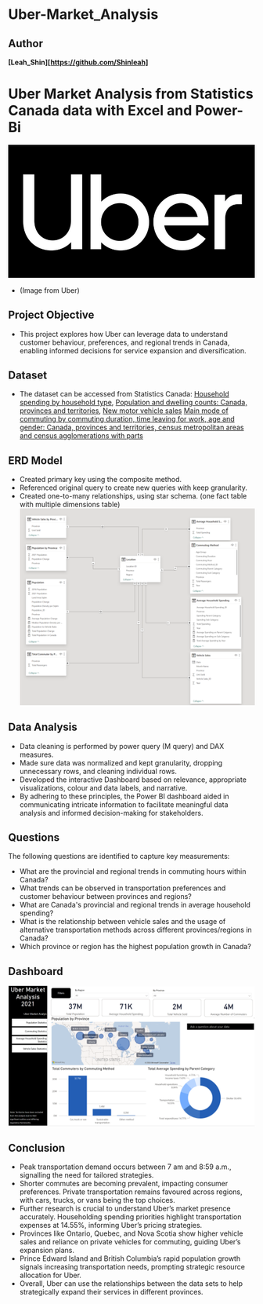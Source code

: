 # Uber-Market_Analysis


## Author
**[Leah_Shin][https://github.com/Shinleah]**


# Uber Market Analysis from Statistics Canada data with Excel and Power-Bi 
![alt text](https://github.com/Shinleah/Uber-Market_Analysis/blob/main/Uber%20Market%20Analysis/Uber.PNG)
* (Image from Uber)

## Project Objective
* This project explores how Uber can leverage data to understand customer behaviour, preferences, and regional trends in Canada, enabling informed decisions for service expansion and diversification.

## Dataset
* The dataset can be accessed from Statistics Canada: 
[Household spending by household type](https://www150.statcan.gc.ca/t1/tbl1/en/tv.action?pid=1110022401),
[Population and dwelling counts: Canada, provinces and territories](https://www150.statcan.gc.ca/t1/tbl1/en/tv.action?pid=9810000101),
[New motor vehicle sales](https://www150.statcan.gc.ca/t1/tbl1/en/tv.action?pid=2010000101&pickMembers%5B0%5D=1.1&pickMembers%5B1%5D=2.1&pickMembers%5B2%5D=3.1&pickMembers%5B3%5D=5.1&cubeTimeFrame.startMonth=04&cubeTimeFrame.startYear=2019&cubeTimeFrame.endMonth=08&cubeTimeFrame.endYear=2023&referencePeriods=20190401%2C20230801)
[Main mode of commuting by commuting duration, time leaving for work, age and gender: Canada, provinces and territories, census metropolitan areas and census agglomerations with parts](https://www150.statcan.gc.ca/t1/tbl1/en/tv.action?pid=9810045701)

## ERD Model
* Created primary key using the composite method.
* Referenced original query to create new queries with keep granularity.
* Created one-to-many relationships, using star schema. (one fact table with multiple dimensions table)
![alt text](https://github.com/Shinleah/Uber-Market_Analysis/blob/main/Uber%20Market%20Analysis/ERD.PNG)

## Data Analysis
* Data cleaning is performed by power query (M query) and DAX measures.
* Made sure data was normalized and kept granularity, dropping unnecessary rows, and cleaning individual rows.
* Developed the interactive Dashboard based on relevance, appropriate visualizations, colour and data labels, and narrative.
* By adhering to these principles, the Power BI dashboard aided in communicating intricate information to facilitate meaningful data analysis and informed decision-making for stakeholders.


## Questions
The following questions are identified to capture key measurements:

* What are the provincial and regional trends in commuting hours within Canada?
* What trends can be observed in transportation preferences and customer behaviour between provinces and regions?  
* What are Canada's provincial and regional trends in average household spending?
* What is the relationship between vehicle sales and the usage of alternative transportation methods across different provinces/regions in Canada?
* Which province or region has the highest population growth in Canada? 


## Dashboard
![alt text](https://github.com/Shinleah/Uber-Market_Analysis/blob/main/Uber%20Market%20Analysis/Summary%20Dashboard.PNG)


## Conclusion

* Peak transportation demand occurs between 7 am and 8:59 a.m., signalling the need for tailored strategies. 
* Shorter commutes are becoming prevalent, impacting consumer preferences. Private transportation remains favoured across regions, with cars, trucks, or vans being the top choices. 
* Further research is crucial to understand Uber’s market presence accurately. Householding spending priorities highlight transportation expenses at 14.55%, informing Uber’s pricing strategies. 
* Provinces like Ontario, Quebec, and Nova Scotia show higher vehicle sales and reliance on private vehicles for commuting, guiding Uber’s expansion plans.
* Prince Edward Island and British Columbia’s rapid population growth signals increasing transportation needs, prompting strategic resource allocation for Uber. 
* Overall, Uber can use the relationships between the data sets to help strategically expand their services in different provinces.
